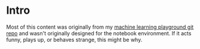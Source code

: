 # Intro

Most of this content was originally from my [machine learning playground git repo](https://github.com/tam203/machine_learning) and wasn't originally designed for the notebook environment. If it acts funny, plays up, or behaves strange, this might be why.
